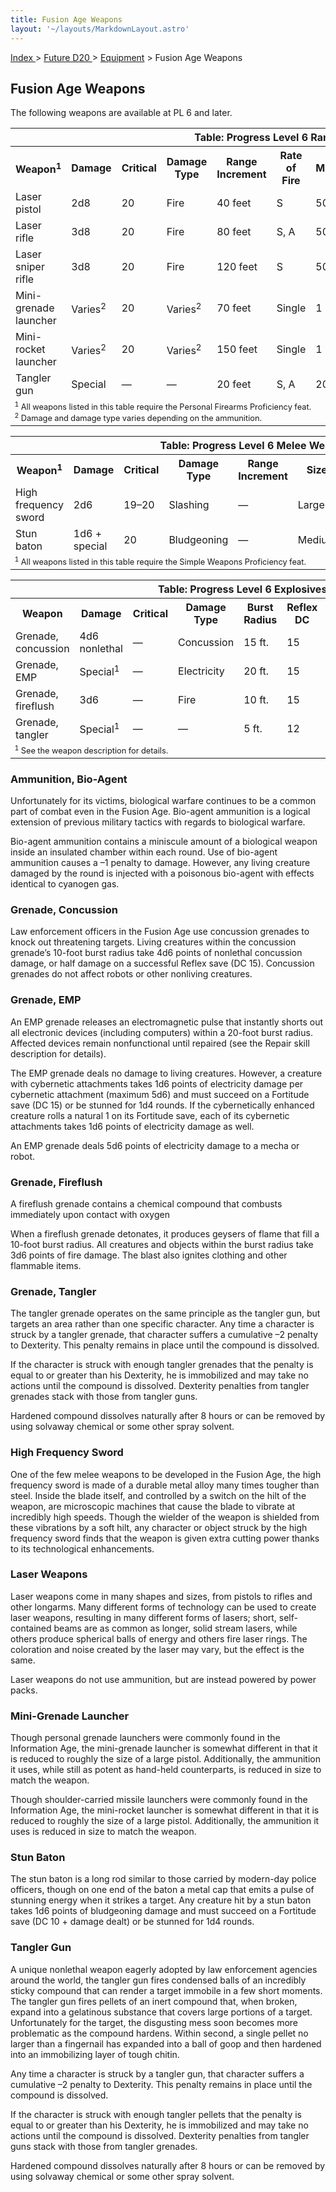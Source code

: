 ```yaml
---
title: Fusion Age Weapons
layout: '~/layouts/MarkdownLayout.astro'
---
```


[ Index ](/) > [ Future D20 ](/future.d20.srd) > [Equipment](/future.d20.srd/equipment) > Fusion Age Weapons

## Fusion Age Weapons

The following weapons are available at PL 6 and later.


<table> <tr><th colspan="11">Table: Progress Level 6 Ranged Weapons</th></tr> <tr><th>Weapon<sup>1</sup></th><th>Damage</th><th>Critical</th><th>Damage Type</th><th>Range Increment</th><th>Rate of Fire</th><th>Magazine</th><th>Size</th><th>Weight</th><th>Purchase DC</th><th>Restriction</th></tr> <tr><td>Laser pistol</td><td>2d8</td><td>20</td><td>Fire</td><td>40 feet</td><td>S</td><td>50 box</td><td>Medium</td><td>3 lb.</td><td>17</td><td>Lic (+1)</td></tr> <tr class="shaded"><td>Laser rifle</td><td>3d8</td><td>20</td><td>Fire</td><td>80 feet</td><td>S, A</td><td>50 box</td><td>Large</td><td>8 lb.</td><td>19</td><td>Res (+2)</td></tr> <tr><td>Laser sniper rifle</td><td>3d8</td><td>20</td><td>Fire</td><td>120 feet</td><td>S</td><td>50 box</td><td>Large</td><td>14 lb.</td><td>21</td><td>Res (+2)</td></tr> <tr class="shaded"><td>Mini-grenade launcher</td><td>Varies<sup>2</sup></td><td>20</td><td>Varies<sup>2</sup></td><td>70 feet</td><td>Single</td><td>1 int.</td><td>Medium</td><td>4 lb.</td><td>20</td><td>Mil (+3)</td></tr> <tr><td>Mini-rocket launcher</td><td>Varies<sup>2</sup></td><td>20</td><td>Varies<sup>2</sup></td><td>150 feet</td><td>Single</td><td>1 int.</td><td>Medium</td><td>5 lb.</td><td>23</td><td>Mil (+3)</td></tr> <tr class="shaded"><td>Tangler gun</td><td>Special</td><td>—</td><td>—</td><td>20 feet</td><td>S, A</td><td>20 box</td><td>Large</td><td>8 lb.</td><td>16</td><td>Lic (+1)</td></tr> <tr><td colspan="11" style="text-align: left; font-size: .8em"> <sup>1</sup> All weapons listed in this table require the Personal Firearms Proficiency feat.<br/> <sup>2</sup> Damage and damage type varies depending on the ammunition.</td></tr> </table>
 
<table> <tr><th colspan="9">Table: Progress Level 6 Melee Weapons</th></tr> <tr><th>Weapon<sup>1</sup></th><th>Damage</th><th>Critical</th><th>Damage Type</th><th>Range Increment</th><th>Size</th><th>Weight</th><th>Purchase DC</th><th>Restriction</th></tr> <tr><td>High frequency sword</td><td>2d6</td><td>19–20</td><td>Slashing</td><td>—</td><td>Large</td><td>2 lb.</td><td>15</td><td>—</td></tr> <tr class="shaded"><td>Stun baton</td><td>1d6 + special</td><td>20</td><td>Bludgeoning</td><td>—</td><td>Medium</td><td>1 lb.</td><td>16</td><td>—</td></tr> <tr><td colspan="11" style="text-align: left; font-size: .8em"><sup>1</sup> All weapons listed in this table require the Simple Weapons Proficiency feat.</td></tr> </table>
 <!--
TABLE_PLACEHOLDER_2 --> 
<table> <tr><th colspan="11">Table: Progress Level 6 Explosives And Splash Weapons</th></tr> <tr><th>Weapon</th><th>Damage</th><th>Critical</th><th>Damage Type</th><th>Burst Radius</th><th>Reflex DC</th><th>Range Increment</th><th>Size</th><th>Weight</th><th>Purchase DC</th><th>Restriction</th></tr> <tr><td>Grenade, concussion</td><td>4d6 nonlethal</td><td>—</td><td>Concussion</td><td>15 ft.</td><td>15</td><td>10 ft.</td><td>Tiny</td><td>1 lb.</td><td>15</td><td>Mil (+3)</td></tr> <tr class="shaded"><td>Grenade, EMP</td><td>Special<sup>1</sup></td><td>—</td><td>Electricity</td><td>20 ft.</td><td>15</td><td>10 ft.</td><td>Small</td><td>2 lb.</td><td>16</td><td>Mil (+3)</td></tr> <tr><td>Grenade, fireflush</td><td>3d6</td><td>—</td><td>Fire</td><td>10 ft.</td><td>15</td><td>10 ft.</td><td>Small</td><td>2 lb.</td><td>18</td><td>Res (+2)</td></tr> <tr class="shaded"><td>Grenade, tangler</td><td>Special<sup>1</sup></td><td>—</td><td>—</td><td>5 ft.</td><td>12</td><td>10 ft.</td><td>Tiny</td><td>1 lb.</td><td>14</td><td>Lic (+1)</td></tr> <tr><td colspan="11" style="text-align: left; font-size: .8em"><sup>1</sup> See the weapon description for details.</td></tr> </table>


### Ammunition, Bio-Agent

Unfortunately for its victims, biological warfare continues to be a common
part of combat even in the Fusion Age. Bio-agent ammunition is a logical
extension of previous military tactics with regards to biological warfare.

Bio-agent ammunition contains a miniscule amount of a biological weapon inside
an insulated chamber within each round. Use of bio-agent ammunition causes a
–1 penalty to damage. However, any living creature damaged by the round is
injected with a poisonous bio-agent with effects identical to cyanogen gas.

### Grenade, Concussion

Law enforcement officers in the Fusion Age use concussion grenades to knock
out threatening targets. Living creatures within the concussion grenade’s
10-foot burst radius take 4d6 points of nonlethal concussion damage, or half
damage on a successful Reflex save (DC 15). Concussion grenades do not affect
robots or other nonliving creatures.

### Grenade, EMP

An EMP grenade releases an electromagnetic pulse that instantly shorts out all
electronic devices (including computers) within a 20-foot burst radius.
Affected devices remain nonfunctional until repaired (see the Repair skill
description for details).

The EMP grenade deals no damage to living creatures. However, a creature with
cybernetic attachments takes 1d6 points of electricity damage per cybernetic
attachment (maximum 5d6) and must succeed on a Fortitude save (DC 15) or be
stunned for 1d4 rounds. If the cybernetically enhanced creature rolls a
natural 1 on its Fortitude save, each of its cybernetic attachments takes 1d6
points of electricity damage as well.

An EMP grenade deals 5d6 points of electricity damage to a mecha or robot.

### Grenade, Fireflush

A fireflush grenade contains a chemical compound that combusts immediately
upon contact with oxygen

When a fireflush grenade detonates, it produces geysers of flame that fill a
10-foot burst radius. All creatures and objects within the burst radius take
3d6 points of fire damage. The blast also ignites clothing and other flammable
items.

### Grenade, Tangler

The tangler grenade operates on the same principle as the tangler gun, but
targets an area rather than one specific character. Any time a character is
struck by a tangler grenade, that character suffers a cumulative –2 penalty to
Dexterity. This penalty remains in place until the compound is dissolved.

If the character is struck with enough tangler grenades that the penalty is
equal to or greater than his Dexterity, he is immobilized and may take no
actions until the compound is dissolved. Dexterity penalties from tangler
grenades stack with those from tangler guns.

Hardened compound dissolves naturally after 8 hours or can be removed by using
solvaway chemical or some other spray solvent.

### High Frequency Sword

One of the few melee weapons to be developed in the Fusion Age, the high
frequency sword is made of a durable metal alloy many times tougher than
steel. Inside the blade itself, and controlled by a switch on the hilt of the
weapon, are microscopic machines that cause the blade to vibrate at incredibly
high speeds. Though the wielder of the weapon is shielded from these
vibrations by a soft hilt, any character or object struck by the high
frequency sword finds that the weapon is given extra cutting power thanks to
its technological enhancements.

### Laser Weapons

Laser weapons come in many shapes and sizes, from pistols to rifles and other
longarms. Many different forms of technology can be used to create laser
weapons, resulting in many different forms of lasers; short, self-contained
beams are as common as longer, solid stream lasers, while others produce
spherical balls of energy and others fire laser rings. The coloration and
noise created by the laser may vary, but the effect is the same.

Laser weapons do not use ammunition, but are instead powered by power packs.

### Mini-Grenade Launcher

Though personal grenade launchers were commonly found in the Information Age,
the mini-grenade launcher is somewhat different in that it is reduced to
roughly the size of a large pistol. Additionally, the ammunition it uses,
while still as potent as hand-held counterparts, is reduced in size to match
the weapon.

Though shoulder-carried missile launchers were commonly found in the
Information Age, the mini-rocket launcher is somewhat different in that it is
reduced to roughly the size of a large pistol. Additionally, the ammunition it
uses is reduced in size to match the weapon.

### Stun Baton

The stun baton is a long rod similar to those carried by modern-day police
officers, though on one end of the baton a metal cap that emits a pulse of
stunning energy when it strikes a target. Any creature hit by a stun baton
takes 1d6 points of bludgeoning damage and must succeed on a Fortitude save
(DC 10 + damage dealt) or be stunned for 1d4 rounds.

### Tangler Gun

A unique nonlethal weapon eagerly adopted by law enforcement agencies around
the world, the tangler gun fires condensed balls of an incredibly sticky
compound that can render a target immobile in a few short moments. The tangler
gun fires pellets of an inert compound that, when broken, expand into a
gelatinous substance that covers large portions of a target. Unfortunately for
the target, the disgusting mess soon becomes more problematic as the compound
hardens. Within second, a single pellet no larger than a fingernail has
expanded into a ball of goop and then hardened into an immobilizing layer of
tough chitin.

Any time a character is struck by a tangler gun, that character suffers a
cumulative –2 penalty to Dexterity. This penalty remains in place until the
compound is dissolved.

If the character is struck with enough tangler pellets that the penalty is
equal to or greater than his Dexterity, he is immobilized and may take no
actions until the compound is dissolved. Dexterity penalties from tangler guns
stack with those from tangler grenades.

Hardened compound dissolves naturally after 8 hours or can be removed by using
solvaway chemical or some other spray solvent.

